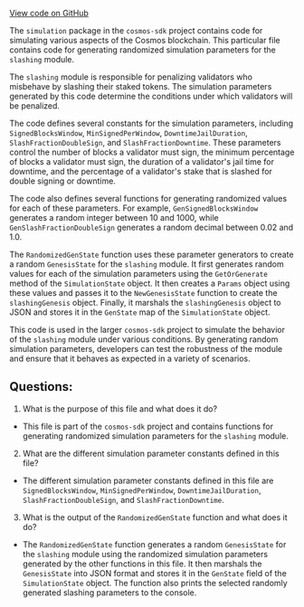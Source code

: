 [View code on GitHub](https://github.com/cosmos/cosmos-sdk.git/x/slashing/simulation/genesis.go)

The `simulation` package in the `cosmos-sdk` project contains code for simulating various aspects of the Cosmos blockchain. This particular file contains code for generating randomized simulation parameters for the `slashing` module.

The `slashing` module is responsible for penalizing validators who misbehave by slashing their staked tokens. The simulation parameters generated by this code determine the conditions under which validators will be penalized.

The code defines several constants for the simulation parameters, including `SignedBlocksWindow`, `MinSignedPerWindow`, `DowntimeJailDuration`, `SlashFractionDoubleSign`, and `SlashFractionDowntime`. These parameters control the number of blocks a validator must sign, the minimum percentage of blocks a validator must sign, the duration of a validator's jail time for downtime, and the percentage of a validator's stake that is slashed for double signing or downtime.

The code also defines several functions for generating randomized values for each of these parameters. For example, `GenSignedBlocksWindow` generates a random integer between 10 and 1000, while `GenSlashFractionDoubleSign` generates a random decimal between 0.02 and 1.0.

The `RandomizedGenState` function uses these parameter generators to create a random `GenesisState` for the `slashing` module. It first generates random values for each of the simulation parameters using the `GetOrGenerate` method of the `SimulationState` object. It then creates a `Params` object using these values and passes it to the `NewGenesisState` function to create the `slashingGenesis` object. Finally, it marshals the `slashingGenesis` object to JSON and stores it in the `GenState` map of the `SimulationState` object.

This code is used in the larger `cosmos-sdk` project to simulate the behavior of the `slashing` module under various conditions. By generating random simulation parameters, developers can test the robustness of the module and ensure that it behaves as expected in a variety of scenarios.
## Questions: 
 1. What is the purpose of this file and what does it do?
- This file is part of the `cosmos-sdk` project and contains functions for generating randomized simulation parameters for the `slashing` module.

2. What are the different simulation parameter constants defined in this file?
- The different simulation parameter constants defined in this file are `SignedBlocksWindow`, `MinSignedPerWindow`, `DowntimeJailDuration`, `SlashFractionDoubleSign`, and `SlashFractionDowntime`.

3. What is the output of the `RandomizedGenState` function and what does it do?
- The `RandomizedGenState` function generates a random `GenesisState` for the `slashing` module using the randomized simulation parameters generated by the other functions in this file. It then marshals the `GenesisState` into JSON format and stores it in the `GenState` field of the `SimulationState` object. The function also prints the selected randomly generated slashing parameters to the console.